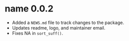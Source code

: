 # name 0.0.2

* Added a `NEWS.md` file to track changes to the package.
* Updates readme, logo, and maintainer email.
* Fixes NA in `sort_suff()`.
